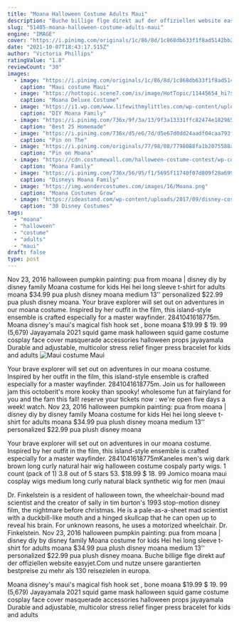 ```yaml
---
title: "Moana Halloween Costume Adults Maui"
description: "Buche billige flge direkt auf der offiziellen website easyjet.Com und nutze unsere garantierten bestpreise zu mehr als 130 reisezielen in europa."
slug: "51405-moana-halloween-costume-adults-maui"
engine: "IMAGE"
cover: "https://i.pinimg.com/originals/1c/86/8d/1c868db633f1f8ad5142bb2755e85406.jpg"
date: "2021-10-07T18:43:17.515Z"
author: "Victoria Phillips"
ratingValue: "1.8"
reviewCount: "30"
images:
  - image: "https://i.pinimg.com/originals/1c/86/8d/1c868db633f1f8ad5142bb2755e85406.jpg"
    caption: "Maui costume Maui"
  - image: "https://hottopic.scene7.com/is/image/HotTopic/11445654_hi?$pdp_hero_standard$"
    caption: "Moana Deluxe Costume"
  - image: "https://i1.wp.com/www.lifewithmylittles.com/wp-content/uploads/2017/10/moana-halloween-costumes.jpg?resize=680%2C907&ssl=1"
    caption: "DIY Moana Family"
  - image: "https://i.pinimg.com/736x/9f/3a/13/9f3a13331ffc82474e1829653b96d0e7.jpg"
    caption: "Best 25 Homemade"
  - image: "https://i.pinimg.com/736x/d5/e6/7d/d5e67d0dd24aadf04caa793fcf958399.jpg"
    caption: "Pin on The"
  - image: "https://i.pinimg.com/originals/77/98/08/7798088fa1b2075588a1a46d05571426.jpg"
    caption: "Pin on Moana"
  - image: "https://cdn.costumewall.com/halloween-costume-contest/wp-content/uploads/2018/11/46D522DB-FD5F-4FD5-864F-A7D4C78C3ABD.jpeg"
    caption: "Moana Family"
  - image: "https://i.pinimg.com/736x/56/95/f1/5695f11740f07d809f28a6990bde2270.jpg"
    caption: "Disneys Moana Family"
  - image: "https://img.wondercostumes.com/images/16/Moana.png"
    caption: "Moana Costumes Grow"
  - image: "https://ideastand.com/wp-content/uploads/2017/09/disney-costumes/26-disney-halloween-costume-diy.jpg"
    caption: "30 Disney Costumes"
tags:
  - "moana"
  - "halloween"
  - "costume"
  - "adults"
  - "maui"
draft: false
type: post
---
```


Nov 23, 2016 halloween pumpkin painting: pua from moana | disney diy by disney family  Moana costume for kids Hei hei long sleeve t-shirt for adults  moana $34.99 pua plush  disney moana  medium  13''  personalized $22.99 pua plush  disney moana. Your brave explorer will set out on adventures in our moana costume. Inspired by her outfit in the film, this island-style ensemble is crafted especially for a master wayfinder. 2841041618775m. Moana disney's maui's magical fish hook set , bone moana $19.99 $ 19. 99 (5,679)  Jayayamala 2021 squid game mask halloween squid game costume cosplay face cover masquerade accessories halloween props jayayamala Durable and adjustable, multicolor stress relief finger press bracelet for kids and adults
![Maui costume Maui](https://i.pinimg.com/originals/1c/86/8d/1c868db633f1f8ad5142bb2755e85406.jpg "Maui costume Maui")

Your brave explorer will set out on adventures in our moana costume. Inspired by her outfit in the film, this island-style ensemble is crafted especially for a master wayfinder. 2841041618775m. Join us for halloween jam this octoberit&#39;s more kooky than spooky! wholesome fun at fairyland for you and the fam this fall! reserve your tickets now : we&#39;re open five days a week! watch. Nov 23, 2016 halloween pumpkin painting: pua from moana | disney diy by disney family  Moana costume for kids Hei hei long sleeve t-shirt for adults  moana $34.99 pua plush  disney moana  medium  13&#39;&#39;  personalized $22.99 pua plush  disney moana
<!--inArticleAds-->

<!--galleryOne-->

Your brave explorer will set out on adventures in our moana costume. Inspired by her outfit in the film, this island-style ensemble is crafted especially for a master wayfinder. 2841041618775mKaneles men's wig dark brown long curly natural hair wig halloween costume cospaly party wigs. 1 count (pack of 1) 3.8 out of 5 stars 53. $18.99 $ 18. 99  Jomico moana maui cosplay wigs medium long curly natural black synthetic wig for men (maui
<!--inArticleAds-->

<!--galleryTwo-->

Dr. Finkelstein is a resident of halloween town, the wheelchair-bound mad scientist and the creator of sally in tim burton's 1993 stop-motion disney film, the nightmare before christmas. He is a pale-as-a-sheet mad scientist with a duckbill-like mouth and a hinged skullcap that he can open up to reveal his brain. For unknown reasons, he uses a motorized wheelchair. Dr. Finkelstein. Nov 23, 2016 halloween pumpkin painting: pua from moana | disney diy by disney family  Moana costume for kids Hei hei long sleeve t-shirt for adults  moana $34.99 pua plush  disney moana  medium  13''  personalized $22.99 pua plush  disney moana. Buche billige flge direkt auf der offiziellen website easyjet.Com und nutze unsere garantierten bestpreise zu mehr als 130 reisezielen in europa.
<!--galleryThree-->

Moana disney's maui's magical fish hook set , bone moana $19.99 $ 19. 99 (5,679)  Jayayamala 2021 squid game mask halloween squid game costume cosplay face cover masquerade accessories halloween props jayayamala Durable and adjustable, multicolor stress relief finger press bracelet for kids and adults